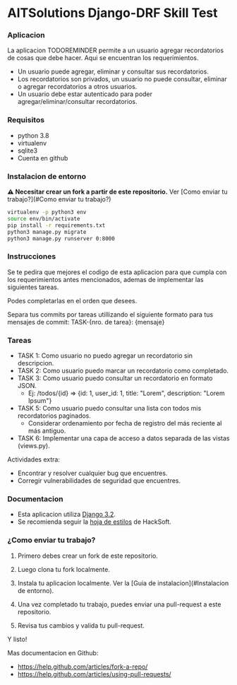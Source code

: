 AITSolutions Django-DRF Skill Test
===========================


### Aplicacion
La aplicacion TODOREMINDER permite a un usuario agregar recordatorios de cosas que debe hacer. Aqui se encuentran los 
requerimientos.
* Un usuario puede agregar, eliminar y consultar sus recordatorios.
* Los recordatorios son privados, un usuario no puede consultar, eliminar o agregar recordatorios a otros usuarios.
* Un usuario debe estar autenticado para poder agregar/eliminar/consultar recordatorios.

### Requisitos
* python 3.8
* virtualenv
* sqlite3
* Cuenta en github

### Instalacion de entorno
**⚠ Necesitar crear un fork a partir de este repositorio.** Ver [Como enviar tu trabajo?](#Como enviar tu trabajo?)
```sh
virtualenv -p python3 env
source env/bin/activate
pip install -r requirements.txt
python3 manage.py migrate
python3 manage.py runserver 0:8000
```

### Instrucciones
Se te pedira que mejores el codigo de esta aplicacion para que cumpla con los requerimientos antes mencionados,
ademas de implementar las siguientes tareas.

Podes completarlas en el orden que desees.

Separa tus commits por tareas utillizando el siguiente formato para tus mensajes de commit: TASK-{nro. de tarea}: {mensaje}

### Tareas
* TASK 1: Como usuario no puedo agregar un recordatorio sin descripcion.
* TASK 2: Como usuario puedo marcar un recordatorio como completado.
* TASK 3: Como usuario puedo consultar un recordatorio en formato JSON.
    - Ej: /todos/{id} => {id: 1, user_id: 1, title: "Lorem", description: "Lorem Ipsum"}
* TASK 5: Como usuario puedo consultar una lista con todos mis recordatorios paginados.
    - Considerar ordenamiento por fecha de registro del más reciente al más antiguo.
* TASK 6: Implementar una capa de acceso a datos separada de las vistas (views.py).

Actividades extra:
- Encontrar y resolver cualquier bug que encuentres.
- Corregir vulnerabilidades de seguridad que encuentres.


### Documentacion
 - Esta aplicacion utiliza [Django 3.2](https://docs.djangoproject.com/en/3.2/releases/3.2/).
 - Se recomienda seguir la [hoja de estilos](https://github.com/HackSoftware/Django-Styleguide) de HackSoft.

### ¿Como enviar tu trabajo?

1. Primero debes crear un fork de este repositorio.

2. Luego clona tu fork localmente.

3. Instala tu aplicacion localmente. Ver la [Guia de instalacion](#Instalacion de entorno).

4. Una vez completado tu trabajo, puedes enviar una pull-request a este repositorio.

5. Revisa tus cambios y valida tu pull-request.

Y listo!


Mas documentacion en Github:
* https://help.github.com/articles/fork-a-repo/
* https://help.github.com/articles/using-pull-requests/
